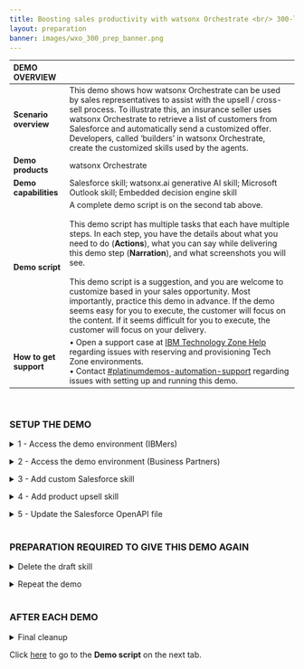 ```yaml
---
title: Boosting sales productivity with watsonx Orchestrate <br/> 300-level live demo
layout: preparation
banner: images/wxo_300_prep_banner.png
---
```


<span id="place1"></span>

<span id="top"></span>

| **DEMO OVERVIEW** | | 
| :---         | :--- |
| **Scenario overview** | This demo shows how watsonx Orchestrate can be used by sales representatives to assist with the upsell / cross-sell process. To illustrate this, an insurance seller uses watsonx Orchestrate to retrieve a list of customers from Salesforce and automatically send a customized offer. Developers, called ‘builders’ in watsonx Orchestrate, create the customized skills used by the agents. |
| **Demo products** | watsonx Orchestrate |
| **Demo capabilities** | Salesforce skill; watsonx.ai generative AI skill; Microsoft Outlook skill; Embedded decision engine skill|
| **Demo script** | A complete demo script is on the second tab above. <br/><br/> This demo script has multiple tasks that each have multiple steps. In each step, you have the details about what you need to do (**Actions**), what you can say while delivering this demo step (**Narration**), and what screenshots you will see.<br/><br/>This demo script is a suggestion, and you are welcome to customize based in your sales opportunity. Most importantly, practice this demo in advance. If the demo seems easy for you to execute, the customer will focus on the content. If it seems difficult for you to execute, the customer will focus on your delivery. |
| **How to get support** | • Open a support case at <a href="https://techzone.ibm.com/help" target="_blank" rel="noreferrer">IBM Technology Zone Help</a> regarding issues with reserving and provisioning Tech Zone environments.<br/>• Contact <a href="https://ibm-cloud.slack.com/archives/C0216F39ACU" target="_blank" rel="noreferrer">#platinumdemos-automation-support</a> regarding issues with setting up and running this demo. |

<br/>

### **SETUP THE DEMO**

<details markdown="1">

<summary>1 - Access the demo environment (IBMers)</summary>

This demo is available on Sales production tenants and Enablement production tenants.<br/><br/>
   **Sales tenants:** Use your IBM email to log into an account <a href="https://dl.watson-orchestrate.ibm.com/home" target="_blank" rel="noreferrer">here</a>. Select the **BA Tech Sales Production EE** account.<br/><img src="images/prep-1-2-sales-tenant.png" width="400" /><br/>**Note:** If you have been added to only one account on the production tenant, you will not see a list of available accounts and will be logged straight into the account after entering your IBM email.<br/><br/>
   **Enablement tenants:** Short-term access (two week maximum) to a demo environment for enablement. Use your IBM email to log into an account <a href="https://dl.watson-orchestrate.ibm.com/home" target="_blank" rel="noreferrer">here</a>. Select the **Tech Enablement 10** account.<br/><img src="images/prep-1-3-enablement-tenant.png" width="400" /><br/>**Note:** If you have been added to only one account on the production tenant, you will not see a list of available accounts and will be logged straight into the account after entering your email.<br/>

**Requesting Access**

If you don't have access to a tenant you can request access by submitting a <a href="https://ibm.biz/OrchestrateRequestEnv" target="_blank" rel="noreferrer">request here</a>.<br/><br/>

</details>

<p/>

<details markdown="1">

<summary>2 - Access the demo environment (Business Partners)</summary>

For Business Partners, use your Company email to log into an account <a href="https://dl.watson-orchestrate.ibm.com/home" target="_blank" rel="noreferrer">here</a>.<br/>

If you do not have access to a tenant, you can request access for your organization by submitting a <a href="https://ibm.biz/OrchestrateRequestEnv" target="_blank" rel="noreferrer">request here</a>.<br/><br/>

</details>

<p/>


<details markdown="1">

<summary>3 - Add custom Salesforce skill</summary>

1. Click the **Team skills** drop-down menu (1) and click **Personal skills** (2). <br/> <img src="images/Prep-1-1.png" width="500" /><br/>

2. Click the **Add skills from the catalog** tile. <br/> <img src="images/Prep-1-2.png" width="500" /><br/>

3. Search for '**life**' in the search panel. <br/> <img src="images/Prep-1-3.jpg" width="800" /><br/>

4. The list of apps is filtered to only show apps that contain skills containing the word 'retrieve.' Click the **Salesforce – Get customers with recent life changes** card. <br/> <img src="images/Prep-1-4.jpg" width="800" /><br/>

5. Click **Add skill +** (1). Click **Connect app** (2). <br/> <img src="images/Prep-1-5.jpg" width="800" /><br/>

6. Use the following credentials: <br/><br/> • **Client ID** (1): 3MVG9HB6vm3GZZR_fBoKSxSomjQ8ZaShg9mWyjw2pJak55hcL8KGtUjjkooS7wpLD25QraIBxop4ThrTPK237 <br/> • **Client Secret** (2): 34CB8CCE1E4495C0CAE6A921A5FC7D17CC6CE614152175D20F5B00F8B250626C <br/><br/> Click **Connect app** (3). <br/> <img src="images/Prep-1-6.jpg" width="800" /><br/>

7. Click the **menu slider** icon. <br/> <img src="images/Prep-1-7.jpg" width="500" /><br/>

8. Click **Home**. <br/> <img src="images/Prep-1-8.jpg" width="500" /><br/>

9. Test the skill works correctly by clicking the skill tile. <br/> <img src="images/Prep-1-9.jpg" width="500" /><br/>

10. A table should be shown containing the data from Salesforce. <br/> <img src="images/Prep-1-10.jpg" width="500" /><br/>
   
</details>

<p/>

<details markdown="1">

<summary>4 - Add product upsell skill</summary>

The next personal skill to add will be based on a decision model imported into Automation Builder.

1. Click **Add skills from the catalog**. <br/> <img src="images/Prep-2-1.jpg" width="700" /><br/>

2. Search for '**Product**' in the search panel. <br/> <img src="images/Prep-2-2.jpg" width="700" /><br/>

3. Click **Product Upsell**. <br/> <img src="images/Prep-2-3.jpg" width="700" /><br/>

4. Click **Add skill +**. <br/> <img src="images/Prep-2-4.jpg" width="500" /><br/>

</details>

<p/>

<details markdown="1">

<summary>5 - Update the Salesforce OpenAPI file</summary>

<inline-notification text="The OpenAPI file must be updated before it can be used to import a new skill. This is necessary as Orchestrate uses two attributes as the unique ID for the skill and the skill has already been imported as a team skill.<br/> We recommend using Microsoft VSCode editor to edit the OpenAPI file."></inline-notification>

1. Download the OpenAPI file: <a href="./files/XYZ.zip" target="_blank" rel="noreferrer">GetSales forceCustomers.json</a><br/><br/>
2. In a multi-user environment, we must provide unique values for the API. There are four attributes to update: **x-ibm-application-name**, **description**, **summary** and **operationId**. <br/> <img src="images/Prep-3-1.png" width="800" /><br/><br/> Add your initials and date to the four attributes. Your changes should look as below:<br/> <img src="images/Prep-3-1-2.jpg" width="800" /></br/>

</details>

<br/>

### **PREPARATION REQUIRED TO GIVE THIS DEMO AGAIN**

<details markdown="1">

<summary>Delete the draft skill</summary>

Delete the draft skill once you have tested it, as it will be imported again in the demo. After returning to the skill panel, search for the unique ID and delete it. <br/> <img src="images/Prep-4-1.png" width="800" /><br/>

</details>

<p/>

<details markdown="1">

<summary>Repeat the demo</summary>

To repeat the demo, remove the two skills that were created during the demo. First, remove the skill flow, and then remove the skill created from the OpenAPI.

1. Click the **menu slider** icon and select **Skills**. Use the search panel to find the skill flow that was created in the demo. In the example demo, this was created as '**GB Upsell Skill**' (it is listed below as a composite skill). Click the corresponding **ellipsis** icon to the right of the screen. Click **Delete this skill**. <br/> <img src="images/Prep-5-1.png" width="800" /><br/>

2. Remove the skill that was created using an OpenAPI file. During the preparation for this skill import, it was recommended to add a unique ID to the description attribute in the OpenAPI file. (In the example, 'GB081123' was added to the description attribute.) Use your unique ID to find the skill. Click the **ellipsis** icon and click **Delete this skill**. <br/> <img src="images/Prep-5-2.png" width="800" /><br/>

</details>

<br/>

### **AFTER EACH DEMO**

<details markdown="1">

<summary>Final cleanup</summary>

The watsonx Orchestrate environment used for the demo is shared by many users. After completing your demo, please take a few minutes to remove any skills or automations you created during the demo. Then, also remove the personal skills created during the demo preparation. Finally, remove the decision automation that was imported.

1. Click the **menu slider** icon and select **Skills**. Use the search panel to find the skill flow that was created in the demo. In the example demo, this was created as '**GB Upsell Skill**' (it is listed below as a composite skill). Expand the skill details to confirm you are the author. Click the corresponding **ellipsis** icon to the right of the screen. Click **Delete this skill**. <br/> <img src="images/Prep-6-1.png" width="800" /><br/>

2. Remove the skill that was created using an OpenAPI file. During the preparation for this skill import, it was recommended to add a unique ID to the description attribute in the OpenAPI file. (In the example, 'GB081123' was added to the description attribute.) Use your unique ID to find the skill. Expand the skill details to confirm you are the author. Click the **ellipsis** icon and click **Delete this skill**. <br/> <img src="images/Prep-6-2.png" width="800" /><br/>

3. Remove the **Product Upsell** skill that was created when the decision automation was published. Enter '**Product Upsell**' in the search panel, and expand the details to confirm you are the author. Click the **ellipsis** icon and click **Delete this skill**. <br/> <img src="images/Prep-6-3.png" width="800" /><br/>

4. Click the **menu slider** icon. Select **Automation builder**. <br/> <img src="images/Prep-6-4.png" width="800" /><br/>

5. Click the **ellipsis** icon on the **Product Upsell** card. Click **Delete** and confirm the deletion. <br/> <img src="images/Prep-6-5.png" width="250" /><br/>

</details>

Click [here](demo-script) to go to the **Demo script** on the next tab.